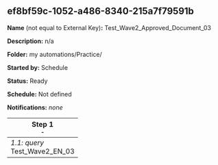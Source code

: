 ## ef8bf59c-1052-a486-8340-215a7f79591b

**Name** (not equal to External Key)**:** Test_Wave2_Approved_Document_03

**Description:** n/a

**Folder:** my automations/Practice/

**Started by:** Schedule

**Status:** Ready

**Schedule:** Not defined

**Notifications:** _none_


| Step 1<br>_<small>-</small>_ |
| --- |
| _1.1: query_<br>Test_Wave2_EN_03 |
